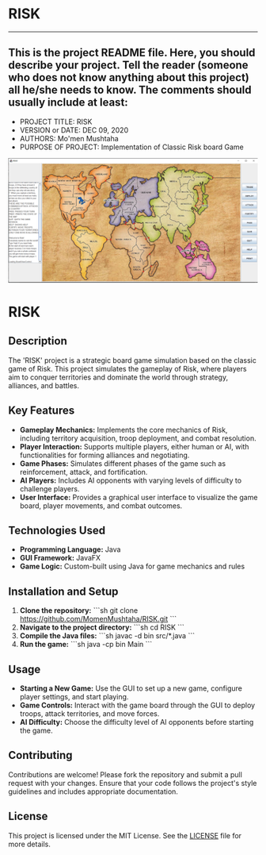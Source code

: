 # RISK

------------------------------------------------------------------------
This is the project README file. Here, you should describe your project.
Tell the reader (someone who does not know anything about this project)
all he/she needs to know. The comments should usually include at least:
------------------------------------------------------------------------

* PROJECT TITLE: RISK
* VERSION or DATE: DEC 09, 2020
* AUTHORS: Mo'men Mushtaha
* PURPOSE OF PROJECT: Implementation of Classic Risk board Game

![](ScreenShotOfRisk.PNG)

# RISK

## Description
The 'RISK' project is a strategic board game simulation based on the classic game of Risk. This project simulates the gameplay of Risk, where players aim to conquer territories and dominate the world through strategy, alliances, and battles.

## Key Features
- **Gameplay Mechanics:** Implements the core mechanics of Risk, including territory acquisition, troop deployment, and combat resolution.
- **Player Interaction:** Supports multiple players, either human or AI, with functionalities for forming alliances and negotiating.
- **Game Phases:** Simulates different phases of the game such as reinforcement, attack, and fortification.
- **AI Players:** Includes AI opponents with varying levels of difficulty to challenge players.
- **User Interface:** Provides a graphical user interface to visualize the game board, player movements, and combat outcomes.

## Technologies Used
- **Programming Language:** Java
- **GUI Framework:** JavaFX
- **Game Logic:** Custom-built using Java for game mechanics and rules

## Installation and Setup
1. **Clone the repository:**
   \`\`\`sh
   git clone https://github.com/MomenMushtaha/RISK.git
   \`\`\`
2. **Navigate to the project directory:**
   \`\`\`sh
   cd RISK
   \`\`\`
3. **Compile the Java files:**
   \`\`\`sh
   javac -d bin src/*.java
   \`\`\`
4. **Run the game:**
   \`\`\`sh
   java -cp bin Main
   \`\`\`

## Usage
- **Starting a New Game:** Use the GUI to set up a new game, configure player settings, and start playing.
- **Game Controls:** Interact with the game board through the GUI to deploy troops, attack territories, and move forces.
- **AI Difficulty:** Choose the difficulty level of AI opponents before starting the game.

## Contributing
Contributions are welcome! Please fork the repository and submit a pull request with your changes. Ensure that your code follows the project's style guidelines and includes appropriate documentation.

## License
This project is licensed under the MIT License. See the [LICENSE](https://github.com/MomenMushtaha/RISK/blob/main/LICENSE) file for more details.
